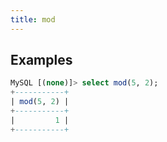 ```yaml
---
title: mod
---
```


## Examples

```sql
MySQL [(none)]> select mod(5, 2);
+-----------+
| mod(5, 2) |
+-----------+
|         1 |
+-----------+
```